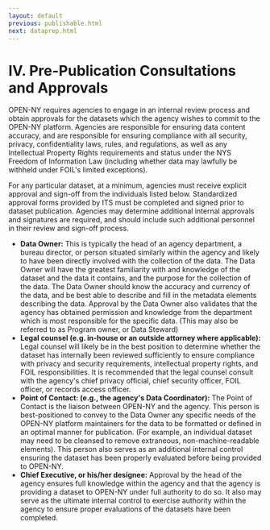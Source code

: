 ```yaml
---
layout: default
previous: publishable.html
next: dataprep.html
---
```


IV.    Pre-Publication Consultations and Approvals
=========

OPEN-NY requires agencies to engage in an internal review process and obtain approvals for the datasets which the agency wishes to commit to the OPEN-NY platform.  Agencies are responsible for ensuring data content accuracy, and are responsible for ensuring compliance with all security, privacy, confidentiality laws, rules, and regulations, as well as any Intellectual Property Rights requirements and status under the NYS Freedom of Information Law (including whether data may lawfully be withheld under FOIL's limited exceptions).

For any particular dataset, at a minimum, agencies must receive explicit approval and sign-off from the individuals listed below.  Standardized approval forms provided by ITS must be completed and signed prior to dataset publication.   Agencies may determine additional internal approvals and signatures are required, and should include such additional personnel in their review and sign-off process. 

* **Data Owner:**  This is typically the head of an agency department, a bureau director, or person situated similarly within the agency and likely to have been directly involved with the collection of the data.  The Data Owner will have the greatest familiarity with and knowledge of the dataset and the data it contains, and the purpose for the collection of the data.  The Data Owner should know the accuracy and currency of the data, and be best able to describe and fill in the metadata elements describing the data.  Approval by the Data Owner also validates that the agency has obtained permission and knowledge from the department which is most responsible for the specific data.  (This may also be referred to as Program owner, or Data Steward)
* **Legal counsel (e.g. in-house or an outside attorney where applicable):**  Legal counsel will likely be in the best position to determine whether the dataset has internally been reviewed sufficiently to ensure compliance with privacy and security requirements, intellectual property rights, and FOIL responsibilities.  It is recommended that the legal counsel consult with the agency's chief privacy official, chief security officer, FOIL officer, or records access officer.  
*	**Point of Contact: (e.g., the agency's Data Coordinator):**  The Point of Contact is the liaison between OPEN-NY and the agency.   This person is best-positioned to convey to the Data Owner any specific needs of the OPEN-NY platform maintainers for the data to be formatted or defined in an optimal manner for publication.  (For example, an individual dataset may need to be cleansed to remove extraneous, non-machine-readable elements).  This person also serves as an additional internal control ensuring the dataset has been properly evaluated before being provided to OPEN-NY.
* **Chief Executive, or his/her designee:**  Approval by the head of the agency ensures full knowledge within the agency and that the agency is providing a dataset to OPEN-NY under full authority to do so.  It also may serve as the ultimate internal control to exercise authority within the agency to ensure proper evaluations of the datasets have been completed.
